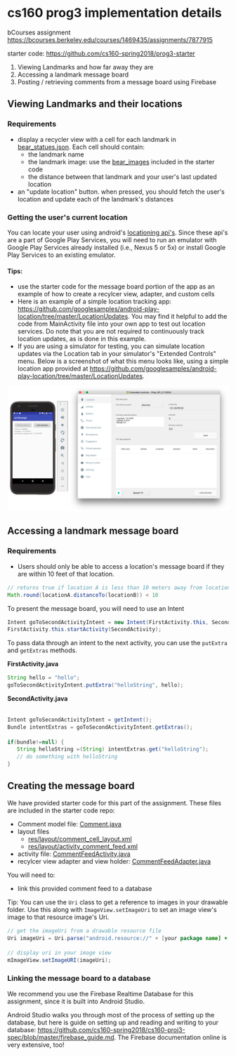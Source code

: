 # cs160 prog3 implementation details

bCourses assignment https://bcourses.berkeley.edu/courses/1469435/assignments/7877915

starter code: https://github.com/cs160-spring2018/prog3-starter

1. Viewing Landmarks and how far away they are
2. Accessing a landmark message board
3. Posting / retrieving comments from a message board using Firebase

## Viewing Landmarks and their locations
### Requirements
- display a recycler view with a cell for each landmark in [bear_statues.json](https://github.com/cs160-spring2018/cs160-proj3-spec/blob/master/bear_statue_data/bear_statues.json). Each cell should contain:
   - the landmark name 
   - the landmark image: use the [bear_images](https://github.com/cs160-spring2018/cs160-proj3-spec/tree/master/bear_statue_data/bear_images) included in the starter code
   - the distance between that landmark and your user's last updated location
- an "update location" button. when pressed, you should fetch the user's location and update each of the landmark's distances

### Getting the user's current location 
You can locate your user using android's [locationing api's](https://developer.android.com/training/location/index.html). Since these api's are a part of Google Play Services, you will need to run an emulator with Google Play Services already installed (i.e., Nexus 5 or 5x) or install Google Play Services to an existing emulator. 

#### Tips:
- use the starter code for the message board portion of the app as an example of how to create a recylcer view, adapter, and custom cells
- Here is an example of a simple location tracking app: https://github.com/googlesamples/android-play-location/tree/master/LocationUpdates. You may find it helpful to add the code from MainActivity file into your own app to test out location services. Do note that you are not required to continuously track location updates, as is done in this example.
- If you are using a simulator for testing, you can simulate location updates via the Location tab in your simulator's "Extended Controls" menu. Below is a screenshot of what this menu looks like, using a simple location app provided at https://github.com/googlesamples/android-play-location/tree/master/LocationUpdates. 

![making location updates via the simulator](/tracking_location.png)

## Accessing a landmark message board
### Requirements
- Users should only be able to access a location's message board if they are within 10 feet of that location.

```java
// returns true if location A is less than 10 meters away from location B
Math.round(locationA.distanceTo(locationB)) < 10
```
To present the message board, you will need to use an Intent

```java
Intent goToSecondActivityIntent = new Intent(FirstActivity.this, SecondActivity.class);
FirstActivity.this.startActivity(SecondActivity);
```

To pass data through an intent to the next activity, you can use the `putExtra` and `getExtras` methods.

**FirstActivity.java**
```java
String hello = "hello";
goToSecondActivityIntent.putExtra("helloString", hello);
```

**SecondActivity.java**
```java

Intent goToSecondActivityIntent = getIntent();
Bundle intentExtras = goToSecondActivityIntent.getExtras();

if(bundle!=null) {
   String helloString =(String) intentExtras.get("helloString");
   // do something with helloString 
}
```

## Creating the message board

We have provided starter code for this part of the assignment. These files are included in the starter code repo:
- Comment model file: [Comment.java](https://github.com/cs160-spring2018/prog3-starter/blob/master/app/src/main/java/com/example/cs160_sp18/prog3/Comment.java)
- layout files
   - [res/layout/comment_cell_layout.xml](https://github.com/cs160-spring2018/prog3-starter/blob/master/app/src/main/res/layout/comment_cell_layout.xml)
   - [res/layout/activity_comment_feed.xml](https://github.com/cs160-spring2018/prog3-starter/blob/master/app/src/main/res/layout/activity_comment_feed.xml)
- activity file: [CommentFeedActivity.java](https://github.com/cs160-spring2018/prog3-starter/blob/master/app/src/main/java/com/example/cs160_sp18/prog3/CommentFeedActivity.java)
- recylcer view adapter and view holder: [CommentFeedAdapter.java](https://github.com/cs160-spring2018/prog3-starter/blob/master/app/src/main/java/com/example/cs160_sp18/prog3/CommentAdapter.java)

You will need to:
- link this provided comment feed to a database


Tip: You can use the `Uri` class to get a reference to images in your drawable folder. Use this along with `ImageView.setImageUri` to set an image view's image to that resource image's Uri. 
``` java
// get the imageUri from a drawable resource file
Uri imageUri = Uri.parse("android.resource://" + [your package name] + "/drawable/" + [your image name]);

// display uri in your image view 
mImageView.setImageURI(imageUri);
```

### Linking the message board to a database
We recommend you use the Firebase Realtime Database for this assignment, since it is built into Android Studio.

Android Studio walks you through most of the process of setting up the database, but here is guide on setting up and reading and writing to your database: https://github.com/cs160-spring2018/cs160-proj3-spec/blob/master/firebase_guide.md. The Firebase documentation online is very extensive, too!
